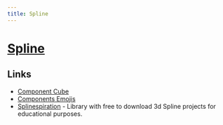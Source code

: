 ```yaml
---
title: Spline
---
```


# [Spline](https://spline.design/)

## Links

- [Component Cube](https://app.spline.design/file/876e0754-9005-4048-b104-9ec3fb6a85b1)
- [Components Emojis](https://app.spline.design/file/22740abd-73c9-4e56-af42-870048a00663)
- [Splinespiration](https://splinespiration.com/) - Library with free to download 3d Spline projects for educational purposes.
